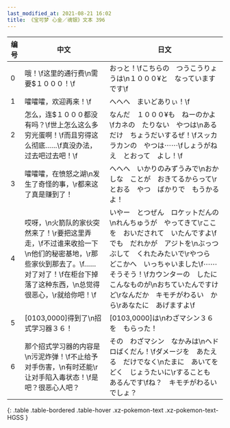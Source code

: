 ```yaml
---
last_modified_at: 2021-08-21 16:02
title: 《宝可梦 心金／魂银》文本 396
---
```

| 编号 | 中文 | 日文 |
| ---- | ---- | ---- |
| 0 | 哦！\f这里的通行费\n需要$１０００！\f | おっと！\fこちらの　つうこうりょうは\n１０００¥と　なっていますです\f |
| 1 | 嚯嚯嚯，欢迎再来！\f | へへへ　まいどありぃ！\f |
| 2 | 怎么，连$１０００都没有吗？\f世上怎么这么多穷光蛋啊！\f而且穷得这么彻底……\f真没办法，过去吧过去吧！\f | なんだ　１０００¥も　ねーのかよ\fカネの　たりない　やつは\nあるだけ　ちょうだいするぜ！\fスッカラカンの　やつは⋯⋯\fしょうがねえ　とおって　よし！\f |
| 3 | 嚯嚯嚯，在愤怒之湖\n发生了奇怪的事，\r都来这了真是赚到了！ | へへへ　いかりのみずうみで\nおかしな　ことが　おきてるからって\rとおる　やつ　ばかりで　もうかるよ！ |
| 4 | 哎呀，\n火箭队的家伙突然来了！\r要把这里弄走，\f不过谁来收拾一下\n他们的秘密基地，\r那些家伙到那去了。\f……对了对了！\f在柜台下掉落了这种东西，\n总觉得很恶心，\r就给你吧！\f | いやー　とつぜん　ロケットだんの\nれんちゅうが　やってきて\rここを　おいだされて　いたんですよ\fでも　だれかが　アジトを\nぶっつぶして　くれたみたいで\rやつら　どこかへ　いっちゃいました\f⋯⋯そうそう！\fカウンターの　したに　こんなものが\nおちていたんですけど\rなんだか　キモチがわるい　から\rあなたに　あげますよ\f |
| 5 | [0103,0000]得到了\n招式学习器３６！ | [0103,0000]は\nわざマシン３６を　もらった！ |
| 6 | 那个招式学习器的内容是\n污泥炸弹！\f不止给予对手伤害，\n有时还能\r让对手陷入毒状态！\f是吧？很恶心人吧？ | その　わざマシン　なかみは\nヘドロばくだん！\fダメージを　あたえる　だけでなく\nたまに　あいてを　どく　じょうたいに\rすることも　あるんです\fね？　キモチがわるい　でしょ？ |
{: .table .table-bordered .table-hover .xz-pokemon-text .xz-pokemon-text-HGSS }